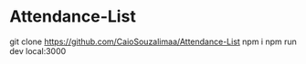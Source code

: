 # Attendance-List

git clone https://github.com/CaioSouzalimaa/Attendance-List
npm i
npm run dev
local:3000
